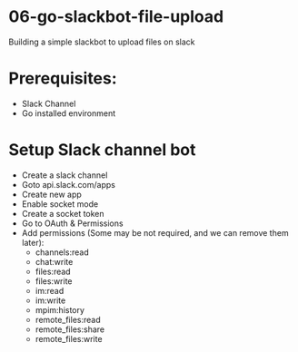 # 06-go-slackbot-file-upload

Building a simple slackbot to upload files on slack

# Prerequisites:
- Slack Channel
- Go installed environment

# Setup Slack channel bot
- Create a slack channel
- Goto api.slack.com/apps
- Create new app
- Enable socket mode
- Create a socket token
- Go to OAuth & Permissions
- Add permissions (Some may be not required, and we can remove them later):
    - channels:read
    - chat:write
    - files:read
    - files:write
    - im:read
    - im:write
    - mpim:history
    - remote_files:read
    - remote_files:share
    - remote_files:write